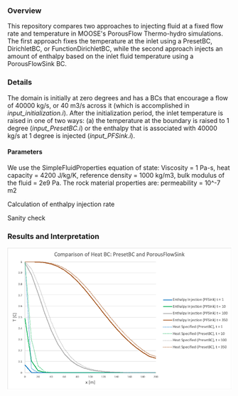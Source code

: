 ### Overview

This repository compares two approaches to injecting fluid at a fixed flow rate and temperature in MOOSE's PorousFlow Thermo-hydro simulations. The first approach fixes the temperature at the inlet using a PresetBC, DirichletBC, or FunctionDirichletBC, while the second approach injects an amount of enthalpy based on the inlet fluid temperature using a PorousFlowSink BC.

### Details

The domain is initially at zero degrees and has a BCs that encourage a flow of 40000 kg/s, or 40 m3/s across it (which is accomplished in *input\_initialization.i*). After the initialization period, the inlet temperature is raised in one of two ways: (a) the temperature at the boundary is raised to 1 degree (*input\_PresetBC.i*) or the enthalpy that is associated with 40000 kg/s at 1 degree is injected (*input\_PFSink.i*).

#### Parameters 

We use the SimpleFluidProperties equation of state: Viscosity = 1 Pa-s, heat capacity = 4200 J/kg/K, reference density = 1000 kg/m3, bulk modulus of the fluid = 2e9 Pa. 
The rock material properties are: permeability = 10^-7 m2

Calculation of enthalpy injection rate

Sanity check

### Results and Interpretation

![Tux, the Linux mascot](Heat_BC_comparison.png)


